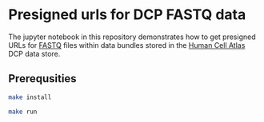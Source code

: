 # Presigned urls for DCP FASTQ data

The jupyter notebook in this repository demonstrates how to get presigned URLs
for [FASTQ](https://en.wikipedia.org/wiki/FASTQ_format) files within data
bundles stored in the [Human Cell Atlas](https://humancellatlas.org) DCP data
store.

## Prerequsities

```bash
make install
```

```bash
make run
```

